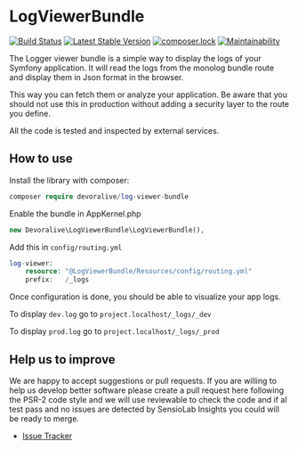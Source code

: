 # LogViewerBundle

[![Build Status](https://travis-ci.org/PagaMasTarde/pmtApiClient.svg?branch=master)](https://travis-ci.org/romeritoCL/LogViewerBundle)
[![Latest Stable Version](https://poser.pugx.org/pagamastarde/pmt-api-client/v/stable)](https://packagist.org/packages/romeritoCL/LogViewerBundle)
[![composer.lock](https://poser.pugx.org/pagamastarde/pmt-api-client/composerlock)](https://packagist.org/packages/romeritoCL/LogViewerBundle)
[![Maintainability](https://api.codeclimate.com/v1/badges/c777428d857cccb6bfca/maintainability)](https://codeclimate.com/github/romeritoCL/LogViewerBundle/maintainability)

The Logger viewer bundle is a simple way to display the logs of your Symfony application. It will
read the logs from the monolog bundle route and display them in Json format in the browser.

This way you can fetch them or analyze your application. Be aware that you should not use this
in production without adding a security layer to the route you define.

All the code is tested and inspected by external services.

## How to use

Install the library with composer:
```php
composer require devoralive/log-viewer-bundle
```

Enable the bundle in AppKernel.php
```php
new Devoralive\LogViewerBundle\LogViewerBundle(),
```

Add this in `config/routing.yml`
```php
log-viewer:
    resource: "@LogViewerBundle/Resources/config/routing.yml"
    prefix:   /_logs
```

Once configuration is done, you should be able to visualize your app logs.

To display `dev.log` go to `project.localhost/_logs/_dev`

To display `prod.log` go to `project.localhost/_logs/_prod`

## Help us to improve

We are happy to accept suggestions or pull requests. If you are willing to help us develop better software
please create a pull request here following the PSR-2 code style and we will use reviewable to check
the code and if al test pass and no issues are detected by SensioLab Insights you could will be ready
to merge. 

* [Issue Tracker](https://github.com/romeritoCL/LogViewerBundle/issues)
